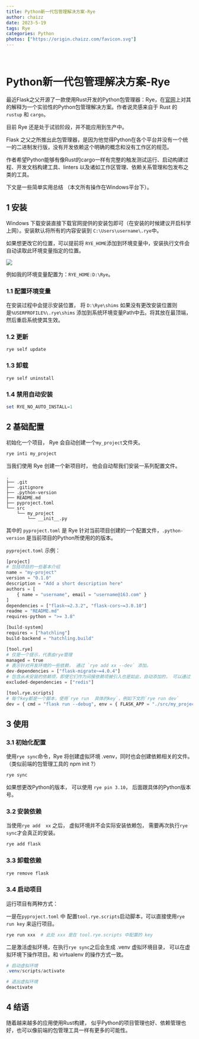 ```yaml
---
title: Python新一代包管理解决方案-Rye
author: chaizz
date: 2023-5-19
tags: Rye
categories: Python
photos: ["https://origin.chaizz.com/favicon.svg"]
---
```


​    

<!--more-->

# Python新一代包管理解决方案-Rye

最近Flask之父开源了一款使用Rust开发的Python包管理器：Rye，在[官网](https://rye-up.com/)上对其的解释为一个实验性的Python包管理解决方案。作者说灵感来自于 Rust 的 `rustup` 和 `cargo`。

目前 Rye 还是处于试验阶段，并不能应用到生产中。

Flask 之父之所推出此包管理器，是因为他觉得Python在各个平台并没有一个统一的二进制发行版，没有开发依赖这个明确的概念和没有工作区的规范。

作者希望Python能够有像Rust的cargo一样有完整的触发测试运行、启动构建过程、开发文档构建工具、linters 以及诸如工作区管理、依赖关系管理和包发布之类的工具。


下文是一些简单实用总结 （本文所有操作在Windows平台下）。


## 1 安装

Windows 下载安装直接下载官网提供的安装包即可（在安装的时候建议开启科学上网）。安装默认将所有的内容安装到 `C:\Users\username\.rye`中。

如果想更改它的位置，可以提前将 `RYE_HOME`添加到环境变量中，安装执行文件会自动读取此环境变量指定的位置。

![](https://origin.chaizz.com/tc/image-20230519151233261.png)

例如我的环境变量配置为：`RYE_HOME:D:\Rye`。

### 1.1 配置环境变量

在安装过程中会提示安装位置， 将 `D:\Rye\shims` 如果没有更改安装位置则是`%USERPROFILE%\.rye\shims` 添加到系统环境变量Path中去。将其放在最顶端，然后重启系统使其生效。

### 1.2 更新

```
rye self update
```

### 1.3 卸载

```
rye self uninstall
```

### 1.4 禁用自动安装

```powershell
set RYE_NO_AUTO_INSTALL=1
```



## 2 基础配置

初始化一个项目， Rye 会自动创建一个`my_project`文件夹。

```powershell
rye inti my_project
```

当我们使用 Rye 创建一个新项目时， 他会自动帮我们安装一系列配置文件。

```she
.
├── .git
├── .gitignore
├── .python-version
├── README.md
├── pyproject.toml
└── src
    └── my_project
        └── __init__.py
```



其中的 `pyproject.toml` 是 Rye 针对当前项目创建的一个配置文件，`.python-version` 是当前项目的Python所使用的的版本。

`pyproject.toml` 示例：
```python
[project]
# 包括项目的一些基本介绍
name = "my-project"
version = "0.1.0"
description = "Add a short description here"
authors = [
    { name = "username", email = "username@163.com" }
]
dependencies = ["flask~=2.3.2", "flask-cors~=3.0.10"]
readme = "README.md"
requires-python = ">= 3.8"

[build-system]
requires = ["hatchling"]
build-backend = "hatchling.build"

[tool.rye]
# 仅是一个提示，代表由rye管理
managed = true
# 表示针对开发环境的一些依赖， 通过 `rye add xx --dev` 添加。
dev-dependencies = ["flask-migrate~=4.0.4"]
# 包含从未安装的依赖项，即使它们作为间接依赖项被引入也是如此，自动添加的， 可以通过 `rye add xxx --excluded` 添加
excluded-dependencies = ["redis"]

[tool.rye.scripts]
# 每个key都是一个脚本，使用`rye run  具体的key`，例如下文的`rye run dev`
dev = { cmd = "flask run --debug", env = { FLASK_APP = "./src/my_project/app.py" } }
```



## 3 使用

### 3.1 初始化配置

使用`rye sync`命令，Rye 将创建虚拟环境 .venv，同时也会创建依赖相关的文件。（类似前端的包管理工具的 npm init ?）

```powershell
rye sync
```

如果想更改Python的版本， 可以使用 `rye pin 3.10`， 后面跟具体的Python版本号。

### 3.2 安装依赖  

当使用`rye add  xx` 之后， 虚拟环境并不会实际安装依赖包， 需要再次执行`rye sync`才会真正的安装。

```powershell
rye add flask
```

### 3.3 卸载依赖

```powershell
rye remove flask
```

### 3.4 启动项目

运行项目有两种方式：

一是在`pyproject.toml` 中 配置`tool.rye.scripts`启动脚本，可以直接使用`rye run key` 来运行项目。

```powershell
rye run xxx  # 此处 xxx 是在 tool.rye.scripts 中配置的 key
```

二是激活虚拟环境，在执行`rye sync`之后会生成 .venv 虚拟环境目录， 可以在虚拟环境下操作项目。和 virtualenv 的操作方式一致。

```powershell
# 启动虚拟环境
.venv/scripts/activate

# 退出虚拟环境
deactivate 
```

## 4 结语

随着越来越多的应用使用Rust构建， 似乎Python的项目管理也好、依赖管理也好，也可以像前端的包管理工具一样有更多的可能性。
